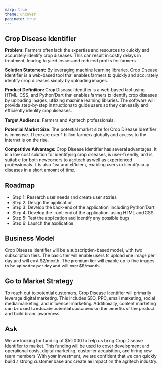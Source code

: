 ```yaml
---
marp: true
theme: uncover
paginate: true
---
```

## Crop Disease Identifier 

**Problem:** Farmers often lack the expertise and resources to quickly and accurately identify crop diseases. This can result in costly delays in treatment, leading to yield losses and reduced profits for farmers.

**Solution Statement:** By leveraging machine learning libraries, Crop Disease Identifier is a web-based tool that enables farmers to quickly and accurately identify crop diseases simply by uploading images. 

**Product Definition:** Crop Disease Identifier is a web-based tool using HTML, CSS, and Python/Dart that enables farmers to identify crop diseases by uploading images, utilizing machine learning libraries. The software will provide step-by-step instructions to guide users so they can easily and efficiently identify crop diseases. 

**Target Audience:** Farmers and Agritech professionals.

**Potential Market Size:** The potential market size for Crop Disease Identifier is immense. There are over 1 billion farmers globally and access to the internet is on the rise. 

**Competitive Advantage:** Crop Disease Identifier has several advantages. It is a low cost solution for identifying crop diseases, is user-friendly, and is suitable for both newcomers to agritech as well as experienced professionals. It is also fast and efficient, enabling users to identify crop diseases in a short amount of time. 

## Roadmap 

- Step 1: Research user needs and create user stories
- Step 2: Design the application 
- Step 3: Develop the back-end of the application, including Python/Dart 
- Step 4: Develop the front-end of the application, using HTML and CSS 
- Step 5: Test the application and identify any possible bugs
- Step 6: Launch the application 

## Business Model 

Crop Disease Identifier will be a subscription-based model, with two subscription tiers. The basic tier will enable users to upload one image per day and will cost $2/month. The premium tier will enable up to five images to be uploaded per day and will cost $5/month. 

## Go to Market Strategy

To reach out to potential customers, Crop Disease Identifier will primarily leverage digital marketing. This includes SEO, PPC, email marketing, social media marketing, and influencer marketing. Additionally, content marketing can be used to educate potential customers on the benefits of the product and build brand awareness. 

## Ask

We are looking for funding of $50,000 to help us bring Crop Disease Identifier to market. This funding will be used to cover development and operational costs, digital marketing, customer acquisition, and hiring new team members. With your investment, we are confident that we can quickly build a strong customer base and create an impact on the agritech industry.
  